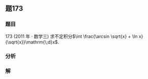 ## 题173
### 题目
173 (2011 年 · 数学三) 求不定积分$\int \frac{\arcsin \sqrt{x} + \ln x}{\sqrt{x}}\mathrm{\;d}x$.
### 分析

### 解